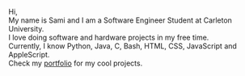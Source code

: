Hi,<br>
My name is Sami and I am a Software Engineer Student at Carleton University.<br>
I love doing software and hardware projects in my free time.<br>
Currently, I know Python, Java, C, Bash, HTML, CSS, JavaScript and AppleScript.<br>
Check my [portfolio](https://github.com/Samimnif/Portfolio-Personal-Projects) for my cool projects.<br>

<!---
Samimnif/Samimnif is a ✨ special ✨ repository because its `README.md` (this file) appears on your GitHub profile.
You can click the Preview link to take a look at your changes.
--->
